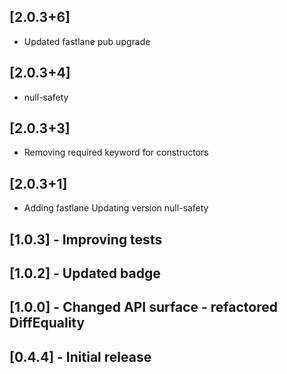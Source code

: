 ## [2.0.3+6]
 * Updated fastlane
pub upgrade

## [2.0.3+4]
 * null-safety

## [2.0.3+3]
 * Removing required keyword for constructors

## [2.0.3+1]
 * Adding fastlane
Updating version
null-safety

## [1.0.3] - Improving tests
## [1.0.2] - Updated badge
## [1.0.0] - Changed API surface - refactored DiffEquality
## [0.4.4] - Initial release
